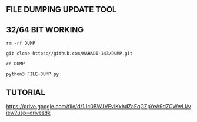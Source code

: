 ## FILE DUMPING UPDATE TOOL

## 32/64 BIT WORKING
`rm -rf DUMP`

````git clone https://github.com/MAHADI-143/DUMP.git````

`cd DUMP`

`python3 FILE-DUMP.py`

## TUTORIAL

https://drive.google.com/file/d/1Jc0BWJVEvIKxhdZaEqGZpYeA9dZCWwLI/view?usp=drivesdk


